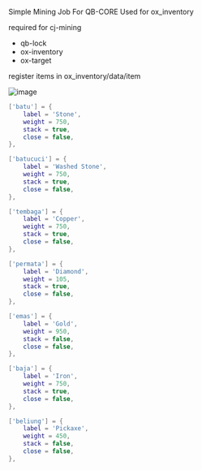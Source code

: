 Simple Mining Job For QB-CORE 
Used for ox_inventory

required for cj-mining
- qb-lock
- ox-inventory
- ox-target

register items in ox_inventory/data/item

![image](https://github.com/CarlosJhn/cj-mining/assets/149292807/89ead3ac-3370-4b01-9470-38a332715550) 


```lua
['batu'] = {
	label = 'Stone',
	weight = 750,
	stack = true,
	close = false,
},

['batucuci'] = {
	label = 'Washed Stone',
	weight = 750,
	stack = true,
	close = false,
},

['tembaga'] = {
	label = 'Copper',
	weight = 750,
	stack = true,
	close = false,
},

['permata'] = {
	label = 'Diamond',
	weight = 105,
	stack = true,
	close = false,
},

['emas'] = {
	label = 'Gold',
	weight = 950,
	stack = false,
	close = false,
},

['baja'] = {
	label = 'Iron',
	weight = 750,
	stack = true,
	close = false,
},

['beliung'] = {
	label = 'Pickaxe',
	weight = 450,
	stack = false,
	close = false,
},
```


